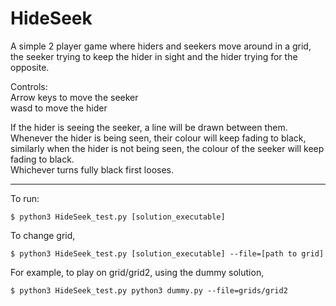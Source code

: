 
# HideSeek

A simple 2 player game where hiders and seekers move around in a grid, the seeker trying to keep the hider in sight and the hider trying for the opposite.

Controls: \
Arrow keys to move the seeker \
wasd to move the hider

If the hider is seeing the seeker, a line will be drawn between them. \
Whenever the hider is being seen, their colour will keep fading to black, similarly when the hider is not being seen, the colour of the seeker will keep fading to black. \
Whichever turns fully black first looses.

----

To run:
```
$ python3 HideSeek_test.py [solution_executable]
```
To change grid,
```
$ python3 HideSeek_test.py [solution_executable] --file=[path to grid]
```
For example, to play on grid/grid2, using the dummy solution,
```
$ python3 HideSeek_test.py python3 dummy.py --file=grids/grid2
```

